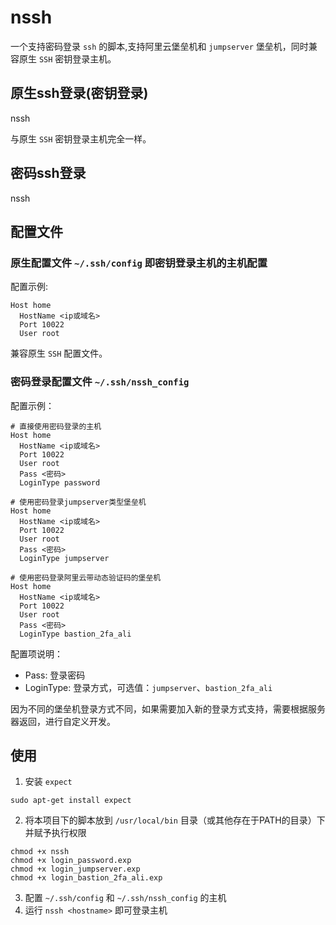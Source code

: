 # nssh

一个支持密码登录 `ssh` 的脚本,支持阿里云堡垒机和 `jumpserver` 堡垒机，同时兼容原生 `SSH` 密钥登录主机。

## 原生ssh登录(密钥登录)

nssh <hostname>

与原生 `SSH` 密钥登录主机完全一样。

## 密码ssh登录

nssh <hostname>

## 配置文件

### 原生配置文件 `~/.ssh/config` 即密钥登录主机的主机配置

配置示例:

```shell
Host home
  HostName <ip或域名>
  Port 10022
  User root
```

兼容原生 `SSH` 配置文件。

### 密码登录配置文件 `~/.ssh/nssh_config`

配置示例：

```shell
# 直接使用密码登录的主机
Host home
  HostName <ip或域名>
  Port 10022
  User root
  Pass <密码>
  LoginType password

# 使用密码登录jumpserver类型堡垒机
Host home
  HostName <ip或域名>
  Port 10022
  User root
  Pass <密码>
  LoginType jumpserver

# 使用密码登录阿里云带动态验证码的堡垒机
Host home
  HostName <ip或域名>
  Port 10022
  User root
  Pass <密码>
  LoginType bastion_2fa_ali
```

配置项说明：

- Pass: 登录密码
- LoginType: 登录方式，可选值：`jumpserver`、`bastion_2fa_ali`

因为不同的堡垒机登录方式不同，如果需要加入新的登录方式支持，需要根据服务器返回，进行自定义开发。

## 使用

1. 安装 `expect`

```shell
sudo apt-get install expect
```

2. 将本项目下的脚本放到 `/usr/local/bin` 目录（或其他存在于PATH的目录）下并赋予执行权限

```shell
chmod +x nssh
chmod +x login_password.exp
chmod +x login_jumpserver.exp
chmod +x login_bastion_2fa_ali.exp
```

3. 配置 `~/.ssh/config` 和 `~/.ssh/nssh_config` 的主机
4. 运行 `nssh <hostname>` 即可登录主机